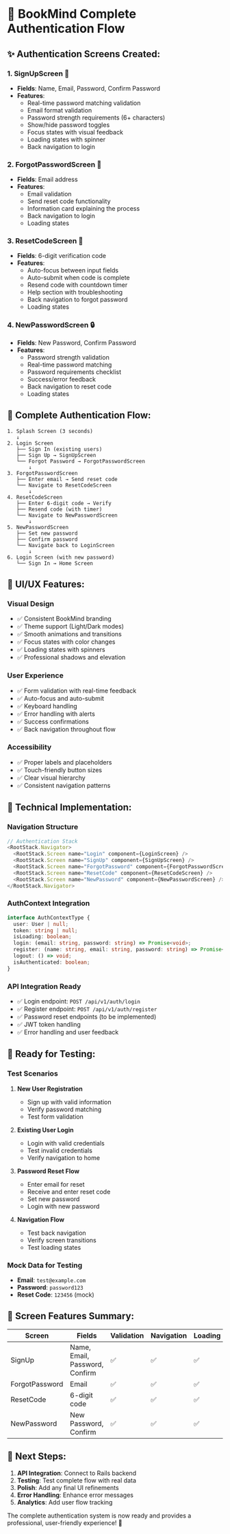 # 🔐 BookMind Complete Authentication Flow

## ✨ **Authentication Screens Created:**

### **1. SignUpScreen** 📝
- **Fields**: Name, Email, Password, Confirm Password
- **Features**:
  - Real-time password matching validation
  - Email format validation
  - Password strength requirements (6+ characters)
  - Show/hide password toggles
  - Focus states with visual feedback
  - Loading states with spinner
  - Back navigation to login

### **2. ForgotPasswordScreen** 🔑
- **Fields**: Email address
- **Features**:
  - Email validation
  - Send reset code functionality
  - Information card explaining the process
  - Back navigation to login
  - Loading states

### **3. ResetCodeScreen** 🔢
- **Fields**: 6-digit verification code
- **Features**:
  - Auto-focus between input fields
  - Auto-submit when code is complete
  - Resend code with countdown timer
  - Help section with troubleshooting
  - Back navigation to forgot password
  - Loading states

### **4. NewPasswordScreen** 🔒
- **Fields**: New Password, Confirm Password
- **Features**:
  - Password strength validation
  - Real-time password matching
  - Password requirements checklist
  - Success/error feedback
  - Back navigation to reset code
  - Loading states

## 🔄 **Complete Authentication Flow:**

```
1. Splash Screen (3 seconds)
   ↓
2. Login Screen
   ├── Sign In (existing users)
   ├── Sign Up → SignUpScreen
   └── Forgot Password → ForgotPasswordScreen
       ↓
3. ForgotPasswordScreen
   ├── Enter email → Send reset code
   └── Navigate to ResetCodeScreen
       ↓
4. ResetCodeScreen
   ├── Enter 6-digit code → Verify
   ├── Resend code (with timer)
   └── Navigate to NewPasswordScreen
       ↓
5. NewPasswordScreen
   ├── Set new password
   ├── Confirm password
   └── Navigate back to LoginScreen
       ↓
6. Login Screen (with new password)
   └── Sign In → Home Screen
```

## 🎨 **UI/UX Features:**

### **Visual Design**
- ✅ Consistent BookMind branding
- ✅ Theme support (Light/Dark modes)
- ✅ Smooth animations and transitions
- ✅ Focus states with color changes
- ✅ Loading states with spinners
- ✅ Professional shadows and elevation

### **User Experience**
- ✅ Form validation with real-time feedback
- ✅ Auto-focus and auto-submit
- ✅ Keyboard handling
- ✅ Error handling with alerts
- ✅ Success confirmations
- ✅ Back navigation throughout flow

### **Accessibility**
- ✅ Proper labels and placeholders
- ✅ Touch-friendly button sizes
- ✅ Clear visual hierarchy
- ✅ Consistent navigation patterns

## 🔧 **Technical Implementation:**

### **Navigation Structure**
```typescript
// Authentication Stack
<RootStack.Navigator>
  <RootStack.Screen name="Login" component={LoginScreen} />
  <RootStack.Screen name="SignUp" component={SignUpScreen} />
  <RootStack.Screen name="ForgotPassword" component={ForgotPasswordScreen} />
  <RootStack.Screen name="ResetCode" component={ResetCodeScreen} />
  <RootStack.Screen name="NewPassword" component={NewPasswordScreen} />
</RootStack.Navigator>
```

### **AuthContext Integration**
```typescript
interface AuthContextType {
  user: User | null;
  token: string | null;
  isLoading: boolean;
  login: (email: string, password: string) => Promise<void>;
  register: (name: string, email: string, password: string) => Promise<void>;
  logout: () => void;
  isAuthenticated: boolean;
}
```

### **API Integration Ready**
- ✅ Login endpoint: `POST /api/v1/auth/login`
- ✅ Register endpoint: `POST /api/v1/auth/register`
- ✅ Password reset endpoints (to be implemented)
- ✅ JWT token handling
- ✅ Error handling and user feedback

## 🚀 **Ready for Testing:**

### **Test Scenarios**
1. **New User Registration**
   - Sign up with valid information
   - Verify password matching
   - Test form validation

2. **Existing User Login**
   - Login with valid credentials
   - Test invalid credentials
   - Verify navigation to home

3. **Password Reset Flow**
   - Enter email for reset
   - Receive and enter reset code
   - Set new password
   - Login with new password

4. **Navigation Flow**
   - Test back navigation
   - Verify screen transitions
   - Test loading states

### **Mock Data for Testing**
- **Email**: `test@example.com`
- **Password**: `password123`
- **Reset Code**: `123456` (mock)

## 📱 **Screen Features Summary:**

| Screen | Fields | Validation | Navigation | Loading |
|--------|--------|------------|------------|---------|
| SignUp | Name, Email, Password, Confirm | ✅ | ✅ | ✅ |
| ForgotPassword | Email | ✅ | ✅ | ✅ |
| ResetCode | 6-digit code | ✅ | ✅ | ✅ |
| NewPassword | New Password, Confirm | ✅ | ✅ | ✅ |

## 🎯 **Next Steps:**

1. **API Integration**: Connect to Rails backend
2. **Testing**: Test complete flow with real data
3. **Polish**: Add any final UI refinements
4. **Error Handling**: Enhance error messages
5. **Analytics**: Add user flow tracking

The complete authentication system is now ready and provides a professional, user-friendly experience! 🎉
